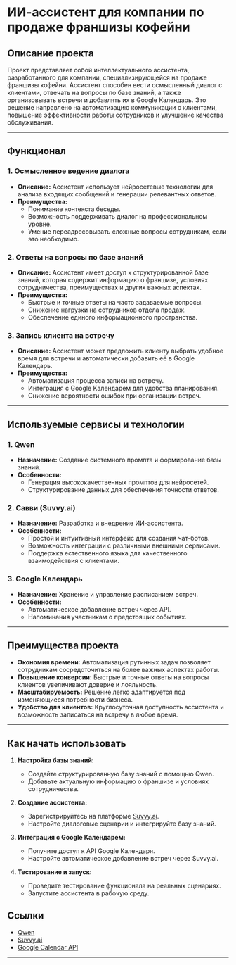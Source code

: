# ИИ-ассистент для компании по продаже франшизы кофейни

## Описание проекта

Проект представляет собой интеллектуального ассистента, разработанного для компании, специализирующейся на продаже франшизы кофейни. Ассистент способен вести осмысленный диалог с клиентами, отвечать на вопросы по базе знаний, а также организовывать встречи и добавлять их в Google Календарь. Это решение направлено на автоматизацию коммуникации с клиентами, повышение эффективности работы сотрудников и улучшение качества обслуживания.

---

## Функционал

### 1. Осмысленное ведение диалога
- **Описание:** Ассистент использует нейросетевые технологии для анализа входящих сообщений и генерации релевантных ответов.
- **Преимущества:**
  - Понимание контекста беседы.
  - Возможность поддерживать диалог на профессиональном уровне.
  - Умение переадресовывать сложные вопросы сотрудникам, если это необходимо.

### 2. Ответы на вопросы по базе знаний
- **Описание:** Ассистент имеет доступ к структурированной базе знаний, которая содержит информацию о франшизе, условиях сотрудничества, преимуществах и других важных аспектах.
- **Преимущества:**
  - Быстрые и точные ответы на часто задаваемые вопросы.
  - Снижение нагрузки на сотрудников отдела продаж.
  - Обеспечение единого информационного пространства.

### 3. Запись клиента на встречу
- **Описание:** Ассистент может предложить клиенту выбрать удобное время для встречи и автоматически добавить её в Google Календарь.
- **Преимущества:**
  - Автоматизация процесса записи на встречу.
  - Интеграция с Google Календарем для удобства планирования.
  - Снижение вероятности ошибок при организации встреч.

---

## Используемые сервисы и технологии

### 1. **Qwen**
- **Назначение:** Создание системного промпта и формирование базы знаний.
- **Особенности:**
  - Генерация высококачественных промптов для нейросетей.
  - Структурирование данных для обеспечения точности ответов.

### 2. **Савви (Suvvy.ai)**
- **Назначение:** Разработка и внедрение ИИ-ассистента.
- **Особенности:**
  - Простой и интуитивный интерфейс для создания чат-ботов.
  - Возможность интеграции с различными внешними сервисами.
  - Поддержка естественного языка для качественного взаимодействия с клиентами.

### 3. **Google Календарь**
- **Назначение:** Хранение и управление расписанием встреч.
- **Особенности:**
  - Автоматическое добавление встреч через API.
  - Напоминания участникам о предстоящих событиях.

---

## Преимущества проекта

- **Экономия времени:** Автоматизация рутинных задач позволяет сотрудникам сосредоточиться на более важных аспектах работы.
- **Повышение конверсии:** Быстрые и точные ответы на вопросы клиентов увеличивают доверие и лояльность.
- **Масштабируемость:** Решение легко адаптируется под изменяющиеся потребности бизнеса.
- **Удобство для клиентов:** Круглосуточная доступность ассистента и возможность записаться на встречу в любое время.

---

## Как начать использовать

1. **Настройка базы знаний:**
   - Создайте структурированную базу знаний с помощью Qwen.
   - Добавьте актуальную информацию о франшизе и условиях сотрудничества.

2. **Создание ассистента:**
   - Зарегистрируйтесь на платформе [Suvvy.ai](https://suvvy.ai/).
   - Настройте диалоговые сценарии и интегрируйте базу знаний.

3. **Интеграция с Google Календарем:**
   - Получите доступ к API Google Календаря.
   - Настройте автоматическое добавление встреч через Suvvy.ai.

4. **Тестирование и запуск:**
   - Проведите тестирование функционала на реальных сценариях.
   - Запустите ассистента в рабочую среду.


## Ссылки

- [Qwen](https://qwen.aliyun.com/)
- [Suvvy.ai](https://suvvy.ai/)
- [Google Calendar API](https://developers.google.com/calendar)

---

